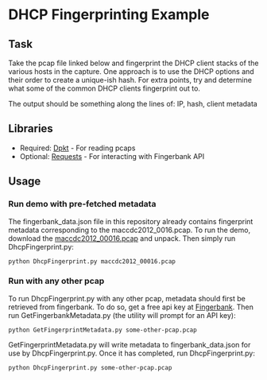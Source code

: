 # DHCP Fingerprinting Example

## Task

Take the pcap file linked below and fingerprint the DHCP client stacks of the various hosts in the capture. One approach is to use the DHCP options and their order to create a unique-ish hash. For extra points, try and determine what some of the common DHCP clients fingerprint out to.


The output should be something along the lines of:
IP, hash, client metadata

## Libraries

* Required: [Dpkt](https://pypi.python.org/pypi/dpkt) - For reading pcaps
* Optional: [Requests](https://pypi.python.org/pypi/requests) - For interacting with Fingerbank API

## Usage

### Run demo with pre-fetched metadata

The fingerbank_data.json file in this repository already contains fingerprint metadata corresponding to the maccdc2012_0016.pcap. To run the demo, download the [maccdc2012_00016.pcap](https://download.netresec.com/pcap/maccdc-2012/maccdc2012_00016.pcap.gz) and unpack. Then simply run DhcpFingerprint.py:

```
python DhcpFingerprint.py maccdc2012_00016.pcap
```

### Run with any other pcap

To run DhcpFingerprint.py with any other pcap, metadata should first be retrieved from fingerbank. To do so, get a free api key at [Fingerbank](https://fingerbank.org/usage.html). Then run GetFingerbankMetadata.py (the utility will prompt for an API key):

```
python GetFingerprintMetadata.py some-other-pcap.pcap
```

GetFingerprintMetadata.py will write metadata to fingerbank_data.json for use by DhcpFingerprint.py. Once it has completed, run DhcpFingerprint.py:

```
python DhcpFingerprint.py some-other-pcap.pcap
```